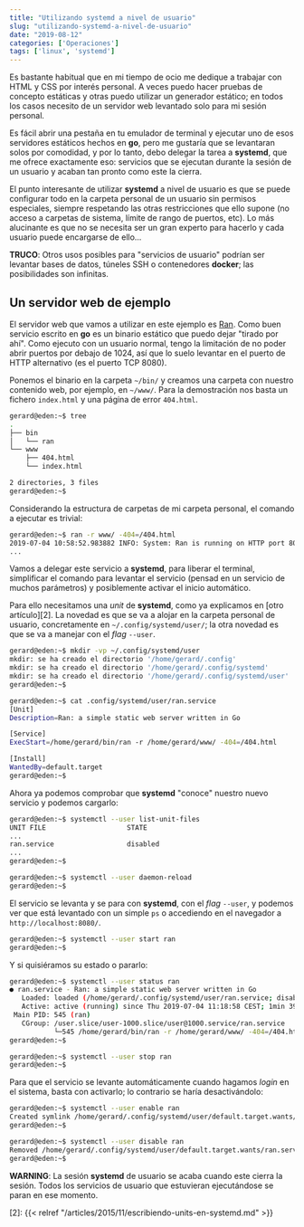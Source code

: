 ```yaml
---
title: "Utilizando systemd a nivel de usuario"
slug: "utilizando-systemd-a-nivel-de-usuario"
date: "2019-08-12"
categories: ['Operaciones']
tags: ['linux', 'systemd']
---
```


Es bastante habitual que en mi tiempo de ocio me dedique a trabajar con HTML y CSS por interés personal. A veces puedo hacer pruebas de concepto estáticas y otras puedo utilizar un generador estático; en todos los casos necesito de un servidor web levantado solo para mi sesión personal.<!--more-->

Es fácil abrir una pestaña en tu emulador de terminal y ejecutar uno de esos servidores estáticos hechos en **go**, pero me gustaría que se levantaran solos por comodidad, y por lo tanto, debo delegar la tarea a **systemd**, que me ofrece exactamente eso: servicios que se ejecutan durante la sesión de un usuario y acaban tan pronto como este la cierra.

El punto interesante de utilizar **systemd** a nivel de usuario es que se puede configurar todo en la carpeta personal de un usuario sin permisos especiales, siempre respetando las otras restricciones que ello supone (no acceso a carpetas de sistema, límite de rango de puertos, etc). Lo más alucinante es que no se necesita ser un gran experto para hacerlo y cada usuario puede encargarse de ello...

**TRUCO**: Otros usos posibles para "servicios de usuario" podrían ser levantar bases de datos, túneles SSH o contenedores **docker**; las posibilidades son infinitas.

## Un servidor web de ejemplo

El servidor web que vamos a utilizar en este ejemplo es [Ran][1]. Como buen servicio escrito en **go** es un binario estático que puedo dejar "tirado por ahí". Como ejecuto con un usuario normal, tengo la limitación de no poder abrir puertos por debajo de 1024, así que lo suelo levantar en el puerto de HTTP alternativo (es el puerto TCP 8080).

Ponemos el binario en la carpeta `~/bin/` y creamos una carpeta con nuestro contenido web, por ejemplo, en `~/www/`. Para la demostración nos basta un fichero `index.html` y una página de error `404.html`.

```bash
gerard@eden:~$ tree
.
├── bin
│   └── ran
└── www
    ├── 404.html
    └── index.html

2 directories, 3 files
gerard@eden:~$ 
```

Considerando la estructura de carpetas de mi carpeta personal, el comando a ejecutar es trivial:

```bash
gerard@eden:~$ ran -r www/ -404=/404.html
2019-07-04 10:58:52.983882 INFO: System: Ran is running on HTTP port 8080
...
```

Vamos a delegar este servicio a **systemd**, para liberar el terminal, simplificar el comando para levantar el servicio (pensad en un servicio de muchos parámetros) y posiblemente activar el inicio automático.

Para ello necesitamos una *unit* de **systemd**, como ya explicamos en [otro artículo][2]. La novedad es que se va a alojar en la carpeta personal de usuario, concretamente en `~/.config/systemd/user/`; la otra novedad es que se va a manejar con el *flag* `--user`.

```bash
gerard@eden:~$ mkdir -vp ~/.config/systemd/user
mkdir: se ha creado el directorio '/home/gerard/.config'
mkdir: se ha creado el directorio '/home/gerard/.config/systemd'
mkdir: se ha creado el directorio '/home/gerard/.config/systemd/user'
gerard@eden:~$ 
```

```bash
gerard@eden:~$ cat .config/systemd/user/ran.service 
[Unit]
Description=Ran: a simple static web server written in Go

[Service]
ExecStart=/home/gerard/bin/ran -r /home/gerard/www/ -404=/404.html

[Install]
WantedBy=default.target
gerard@eden:~$ 
```

Ahora ya podemos comprobar que **systemd** "conoce" nuestro nuevo servicio y podemos cargarlo:

```bash
gerard@eden:~$ systemctl --user list-unit-files
UNIT FILE                    STATE   
...
ran.service                  disabled
...
gerard@eden:~$ 
```

```bash
gerard@eden:~$ systemctl --user daemon-reload
gerard@eden:~$ 
```

El servicio se levanta y se para con **systemd**, con el *flag* `--user`, y podemos ver que está levantado con un simple `ps` o accediendo en el navegador a `http://localhost:8080/`.

```bash
gerard@eden:~$ systemctl --user start ran
gerard@eden:~$ 
```

Y si quisiéramos su estado o pararlo:

```bash
gerard@eden:~$ systemctl --user status ran
● ran.service - Ran: a simple static web server written in Go
   Loaded: loaded (/home/gerard/.config/systemd/user/ran.service; disabled; vendor preset: enabled)
   Active: active (running) since Thu 2019-07-04 11:18:58 CEST; 1min 39s ago
 Main PID: 545 (ran)
   CGroup: /user.slice/user-1000.slice/user@1000.service/ran.service
           └─545 /home/gerard/bin/ran -r /home/gerard/www/ -404=/404.html
gerard@eden:~$ 
```

```bash
gerard@eden:~$ systemctl --user stop ran
gerard@eden:~$ 
```

Para que el servicio se levante automáticamente cuando hagamos *login* en el sistema, basta con activarlo; lo contrario se haría desactivándolo:

```bash
gerard@eden:~$ systemctl --user enable ran
Created symlink /home/gerard/.config/systemd/user/default.target.wants/ran.service → /home/gerard/.config/systemd/user/ran.service.
gerard@eden:~$ 
```

```bash
gerard@eden:~$ systemctl --user disable ran
Removed /home/gerard/.config/systemd/user/default.target.wants/ran.service.
gerard@eden:~$ 
```

**WARNING**: La sesión **systemd** de usuario se acaba cuando este cierra la sesión. Todos los servicios de usuario que estuvieran ejecutándose se paran en ese momento.

[1]: https://github.com/m3ng9i/ran
[2]: {{< relref "/articles/2015/11/escribiendo-units-en-systemd.md" >}}
